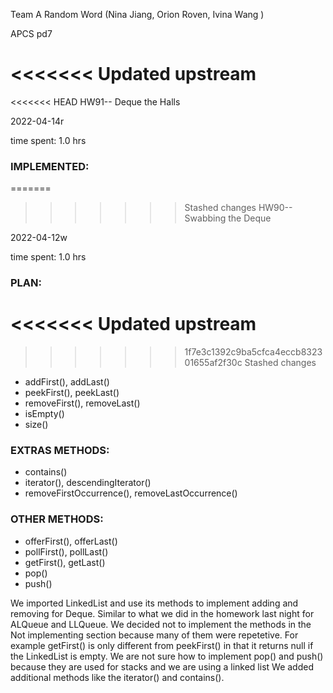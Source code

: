 Team A Random Word (Nina Jiang, Orion Roven, Ivina Wang )

APCS pd7

<<<<<<< Updated upstream
=======
<<<<<<< HEAD
HW91-- Deque the Halls

2022-04-14r

time spent: 1.0 hrs

### IMPLEMENTED:
=======
>>>>>>> Stashed changes
HW90-- Swabbing the Deque

2022-04-12w

time spent: 1.0 hrs


### PLAN:
<<<<<<< Updated upstream
=======
>>>>>>> 1f7e3c1392c9ba5cfca4eccb832301655af2f30c
>>>>>>> Stashed changes
* addFirst(), addLast()
* peekFirst(), peekLast()
* removeFirst(), removeLast()
* isEmpty()
* size()

### EXTRAS METHODS:
* contains()
* iterator(), descendingIterator()
* removeFirstOccurrence(), removeLastOccurrence()

### OTHER METHODS:
* offerFirst(), offerLast()
* pollFirst(), pollLast()
* getFirst(), getLast()
* pop()
* push()


We imported LinkedList and use its methods to implement adding and removing for Deque.
Similar to what we did in the homework last night for ALQueue and LLQueue.
We decided not to implement the methods in the Not implementing section because many of them were repetetive. For example getFirst() is only different from peekFirst() in that it returns null if the LinkedList is empty.
We are not sure how to implement pop() and push() because they are used for stacks and we are using a linked list
We added additional methods like the iterator() and contains().
